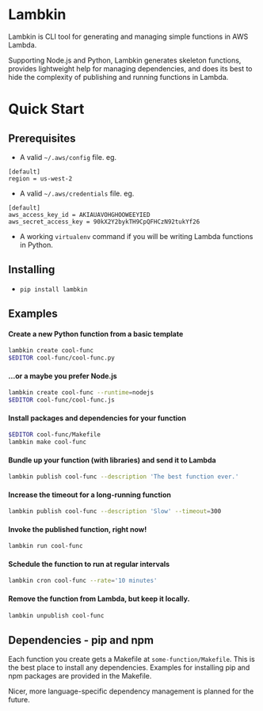 Lambkin
=======
Lambkin is CLI tool for generating and managing simple functions in AWS Lambda.

Supporting Node.js and Python, Lambkin generates skeleton functions, provides
lightweight help for managing dependencies, and does its best to hide the
complexity of publishing and running functions in Lambda.

Quick Start
===========

Prerequisites
-------------
* A valid `~/.aws/config` file. eg.
```
[default]
region = us-west-2
```
* A valid `~/.aws/credentials` file. eg.
```
[default]
aws_access_key_id = AKIAUAVOHGHOOWEEYIED
aws_secret_access_key = 90kX2Y2bykTH9CpQFHCzN92tukYf26
```

* A working `virtualenv` command if you will be writing Lambda functions in Python.

Installing
----------
* `pip install lambkin`

Examples
--------

#### Create a new Python function from a basic template

``` bash
lambkin create cool-func
$EDITOR cool-func/cool-func.py
```

#### ...or a maybe you prefer Node.js

``` bash
lambkin create cool-func --runtime=nodejs
$EDITOR cool-func/cool-func.js
```

#### Install packages and dependencies for your function

``` bash
$EDITOR cool-func/Makefile
lambkin make cool-func
```

#### Bundle up your function (with libraries) and send it to Lambda

``` bash
lambkin publish cool-func --description 'The best function ever.'
```

#### Increase the timeout for a long-running function

``` bash
lambkin publish cool-func --description 'Slow' --timeout=300
```

#### Invoke the published function, right now!

``` bash
lambkin run cool-func
```

#### Schedule the function to run at regular intervals

``` bash
lambkin cron cool-func --rate='10 minutes'
```

#### Remove the function from Lambda, but keep it locally.

``` bash
lambkin unpublish cool-func
```

Dependencies - pip and npm
--------------------------
Each function you create gets a Makefile at `some-function/Makefile`.
This is the best place to install any dependencies. Examples for installing pip
and npm packages are provided in the Makefile.

Nicer, more language-specific dependency management is planned for the future.
